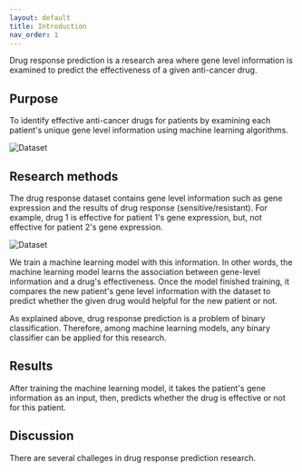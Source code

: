 ```yaml
---
layout: default
title: Introduction
nav_order: 1
---
```


Drug response prediction is a research area where gene level information is examined to predict the effectiveness of a given anti-cancer drug.

## Purpose

To identify effective anti-cancer drugs for patients by examining each patient's unique gene level information using machine learning algorithms.

![Dataset](/drp/assets/images/purpose.png)

## Research methods

The drug response dataset contains gene level information such as gene expression and the results of drug response (sensitive/resistant). For example, drug 1 is effective for patient 1's gene expression, but, not effective for patient 2's gene expression. 

![Dataset](/drp/assets/images/dataset.png)

We train a machine learning model with this information. In other words, the machine learning model learns the association between gene-level information and a drug's effectiveness. Once the model finished training, it compares the new patient's gene level information with the dataset to predict whether the given drug would helpful for the new patient or not.

As explained above, drug response prediction is a problem of binary classification. Therefore, among machine learning models, any binary classifier can be applied for this research.

## Results

After training the machine learning model, it takes the patient's gene information as an input, then, predicts whether the drug is effective or not for this patient.

## Discussion

There are several challeges in drug response prediction research. 